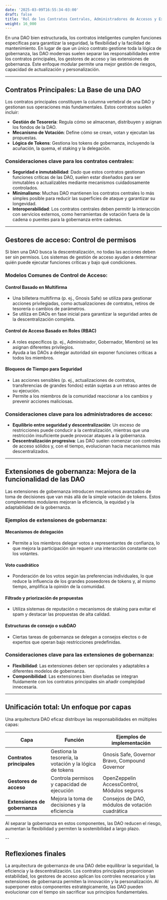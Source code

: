 ```yaml
---
date: '2025-03-09T16:55:34-03:00'
draft: false
title: 'Rol de los Contratos Centrales, Administradores de Accesos y Extensiones de Gobernanza'
weight: 16_000
---
```


En una DAO bien estructurada, los contratos inteligentes cumplen funciones específicas para garantizar la seguridad, la flexibilidad y la facilidad de mantenimiento. En lugar de que un único contrato gestione toda la lógica de gobernanza, las DAO modernas suelen separar las responsabilidades entre los contratos principales, los gestores de acceso y las extensiones de gobernanza. Este enfoque modular permite una mejor gestión de riesgos, capacidad de actualización y personalización.

---

## **Contratos Principales: La Base de una DAO**

Los contratos principales constituyen la columna vertebral de una DAO y gestionan sus operaciones más fundamentales. Estos contratos suelen incluir:

- **Gestión de Tesorería**: Regula cómo se almacenan, distribuyen y asignan los fondos de la DAO.
- **Mecanismo de Votación**: Define cómo se crean, votan y ejecutan las propuestas.
- **Lógica de Tokens**: Gestiona los tokens de gobernanza, incluyendo la acuñación, la quema, el staking y la delegación.

### **Consideraciones clave para los contratos centrales:**
- **Seguridad e inmutabilidad**: Dado que estos contratos gestionan funciones críticas de las DAO, suelen estar diseñados para ser inmutables o actualizables mediante mecanismos cuidadosamente controlados.
- **Minimalismo**: Muchas DAO mantienen los contratos centrales lo más simples posible para reducir las superficies de ataque y garantizar su longevidad.
- **Interoperabilidad**: Los contratos centrales deben permitir la interacción con servicios externos, como herramientas de votación fuera de la cadena o puentes para la gobernanza entre cadenas.

---

## **Gestores de acceso: Control de permisos**

Si bien una DAO busca la descentralización, no todas las acciones deben ser sin permisos. Los sistemas de gestión de acceso ayudan a determinar quién puede ejecutar funciones críticas y bajo qué condiciones.

### **Modelos Comunes de Control de Acceso:**

#### **Control Basado en Multifirma**
- Una billetera multifirma (p. ej., Gnosis Safe) se utiliza para gestionar acciones privilegiadas, como actualizaciones de contratos, retiros de tesorería o cambios de parámetros.
- Se utiliza en DAOs en fase inicial para garantizar la seguridad antes de la descentralización completa.

#### **Control de Acceso Basado en Roles (RBAC)**
- A roles específicos (p. ej., Administrador, Gobernador, Miembro) se les asignan diferentes privilegios.
- Ayuda a las DAOs a delegar autoridad sin exponer funciones críticas a todos los miembros.

#### **Bloqueos de Tiempo para Seguridad**
- Las acciones sensibles (p. ej., actualizaciones de contratos, transferencias de grandes fondos) están sujetas a un retraso antes de su ejecución.
- Permite a los miembros de la comunidad reaccionar a los cambios y prevenir acciones maliciosas.

### **Consideraciones clave para los administradores de acceso:**
- **Equilibrio entre seguridad y descentralización**: Un exceso de restricciones puede conducir a la centralización, mientras que una restricción insuficiente puede provocar ataques a la gobernanza.
- **Descentralización progresiva**: Las DAO suelen comenzar con controles de acceso sólidos y, con el tiempo, evolucionan hacia mecanismos más descentralizados.

---

## **Extensiones de gobernanza: Mejora de la funcionalidad de las DAO**

Las extensiones de gobernanza introducen mecanismos avanzados de toma de decisiones que van más allá de la simple votación de tokens. Estos complementos modulares mejoran la eficiencia, la equidad y la adaptabilidad de la gobernanza.

### **Ejemplos de extensiones de gobernanza:**

#### **Mecanismos de delegación**
- Permite a los miembros delegar votos a representantes de confianza, lo que mejora la participación sin requerir una interacción constante con los votantes.

#### **Voto cuadrático**
- Ponderación de los votos según las preferencias individuales, lo que reduce la influencia de los grandes poseedores de tokens y, al mismo tiempo, amplifica la opinión de la comunidad.

#### **Filtrado y priorización de propuestas**
- Utiliza sistemas de reputación o mecanismos de staking para evitar el spam y destacar las propuestas de alta calidad.

#### **Estructuras de consejo o subDAO**
- Ciertas tareas de gobernanza se delegan a consejos electos o de expertos que operan bajo restricciones predefinidas.

### **Consideraciones clave para las extensiones de gobernanza:**
- **Flexibilidad**: Las extensiones deben ser opcionales y adaptables a diferentes modelos de gobernanza.
- **Componibilidad**: Las extensiones bien diseñadas se integran fluidamente con los contratos principales sin añadir complejidad innecesaria.

---

## **Unificación total: Un enfoque por capas**

Una arquitectura DAO eficaz distribuye las responsabilidades en múltiples capas:

| Capa | Función | Ejemplos de implementación |
|--------|------------|----------------------|
| **Contratos principales** | Gestiona la tesorería, la votación y la lógica de tokens | Gnosis Safe, Governor Bravo, Compound Governor |
| **Gestores de acceso** | Controla permisos y capacidad de ejecución | OpenZeppelin AccessControl, Módulos seguros |
| **Extensiones de gobernanza** | Mejora la toma de decisiones y la eficiencia | Consejos de DAO, módulos de votación cuadrática |

Al separar la gobernanza en estos componentes, las DAO reducen el riesgo, aumentan la flexibilidad y permiten la sostenibilidad a largo plazo.

--

## **Reflexiones finales**

La arquitectura de gobernanza de una DAO debe equilibrar la seguridad, la eficiencia y la descentralización. Los contratos principales proporcionan estabilidad, los gestores de acceso aplican los controles necesarios y las extensiones de gobernanza permiten la innovación y la personalización. Al superponer estos componentes estratégicamente, las DAO pueden evolucionar con el tiempo sin sacrificar sus principios fundamentales.